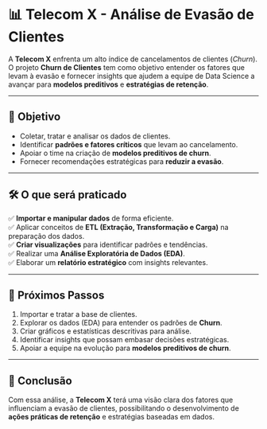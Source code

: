 # 📊 Telecom X - Análise de Evasão de Clientes

A **Telecom X** enfrenta um alto índice de cancelamentos de clientes (*Churn*).  
O projeto **Churn de Clientes** tem como objetivo entender os fatores que levam à evasão e fornecer insights que ajudem a equipe de Data Science a avançar para **modelos preditivos** e **estratégias de retenção**.

---

## 🎯 Objetivo
- Coletar, tratar e analisar os dados de clientes.
- Identificar **padrões e fatores críticos** que levam ao cancelamento.
- Apoiar o time na criação de **modelos preditivos de churn**.
- Fornecer recomendações estratégicas para **reduzir a evasão**.

---

## 🛠️ O que será praticado
✅ **Importar e manipular dados** de forma eficiente.  
✅ Aplicar conceitos de **ETL (Extração, Transformação e Carga)** na preparação dos dados.  
✅ **Criar visualizações** para identificar padrões e tendências.  
✅ Realizar uma **Análise Exploratória de Dados (EDA)**.  
✅ Elaborar um **relatório estratégico** com insights relevantes.  

---

## 🚀 Próximos Passos
1. Importar e tratar a base de clientes.  
2. Explorar os dados (EDA) para entender os padrões de **Churn**.  
3. Criar gráficos e estatísticas descritivas para análise.  
4. Identificar insights que possam embasar decisões estratégicas.  
5. Apoiar a equipe na evolução para **modelos preditivos de churn**.  

---

## 📌 Conclusão
Com essa análise, a **Telecom X** terá uma visão clara dos fatores que influenciam a evasão de clientes, possibilitando o desenvolvimento de **ações práticas de retenção** e estratégias baseadas em dados.
